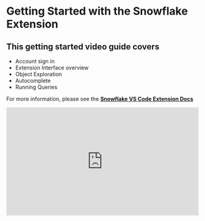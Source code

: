 # Getting Started with the Snowflake Extension

## This getting started video guide covers

- Account sign in
- Extension Interface overview
- Object Exploration
- Autocomplete
- Running Queries

For more information, please see the **[Snowflake VS Code Extension Docs](https://docs.snowflake.com/en/user-guide/vscode-ext)**

 <div style="position: relative; padding-bottom: 56.25%; height: 0;"><iframe src="https://www.loom.com/embed/96272782ea2b4639b8372a0ec85c9268?sid=68867e61-005a-4a6a-9863-0fb3728ef6c2" frameborder="0" webkitallowfullscreen mozallowfullscreen allowfullscreen style="position: absolute; top: 0; left: 0; width: 100%; height: 100%;"></iframe></div>

